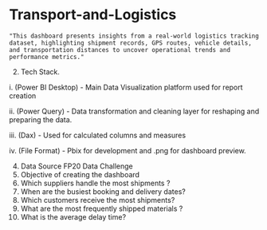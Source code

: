 # Transport-and-Logistics
	"This dashboard presents insights from a real-world logistics tracking dataset, highlighting shipment records, GPS routes, vehicle details, and transportation distances to uncover operational trends and performance metrics."
 
2.	Tech Stack.

 i.	(Power BI Desktop) - Main Data Visualization platform used for report creation
 
 ii.	(Power Query) - Data transformation and cleaning layer for reshaping and preparing the data.
 
 iii.	(Dax) - Used for calculated columns and measures
 
 iv.	(File Format) - Pbix for development and .png for dashboard preview.

4.	Data Source FP20 Data Challenge
5.	Objective of creating the dashboard
6.	Which suppliers handle the most shipments ?
7.	When are the busiest booking and delivery dates?
8.	Which customers receive the most shipments?
9.  What are the most frequently shipped  materials ?
10.	What is the average delay time?

